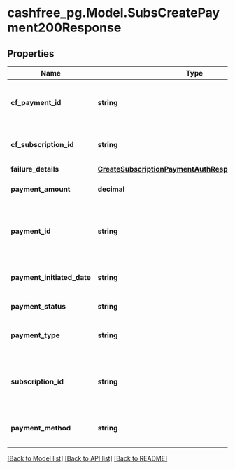 # cashfree_pg.Model.SubsCreatePayment200Response

## Properties

Name | Type | Description | Notes
------------ | ------------- | ------------- | -------------
**cf_payment_id** | **string** | Cashfree subscription payment reference number | [optional] 
**cf_subscription_id** | **string** | Cashfree subscription reference number | [optional] 
**failure_details** | [**CreateSubscriptionPaymentAuthResponseFailureDetails**](CreateSubscriptionPaymentAuthResponseFailureDetails.md) |  | [optional] 
**payment_amount** | **decimal** | The charge amount of the payment. | [optional] 
**payment_id** | **string** | A unique ID passed by merchant for identifying the transaction. | [optional] 
**payment_initiated_date** | **string** | The date on which the payment was initiated. | [optional] 
**payment_status** | **string** | Status of the payment. | [optional] 
**payment_type** | **string** | Payment type. Can be AUTH or CHARGE. | [optional] 
**subscription_id** | **string** | A unique ID passed by merchant for identifying the subscription. | [optional] 
**payment_method** | **string** | Payment method used for the authorization. | [optional] 

[[Back to Model list]](../README.md#documentation-for-models) [[Back to API list]](../README.md#documentation-for-api-endpoints) [[Back to README]](../README.md)

